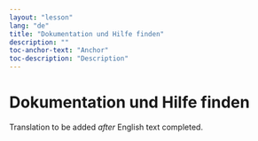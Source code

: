 ```yaml
---
layout: "lesson"
lang: "de"
title: "Dokumentation und Hilfe finden"
description: ""
toc-anchor-text: "Anchor"
toc-description: "Description"
---
```


# Dokumentation und Hilfe finden

Translation to be added _after_ English text completed.
